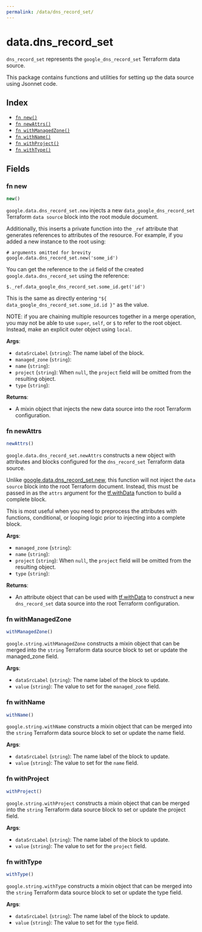```yaml
---
permalink: /data/dns_record_set/
---
```


# data.dns_record_set

`dns_record_set` represents the `google_dns_record_set` Terraform data source.



This package contains functions and utilities for setting up the data source using Jsonnet code.


## Index

* [`fn new()`](#fn-new)
* [`fn newAttrs()`](#fn-newattrs)
* [`fn withManagedZone()`](#fn-withmanagedzone)
* [`fn withName()`](#fn-withname)
* [`fn withProject()`](#fn-withproject)
* [`fn withType()`](#fn-withtype)

## Fields

### fn new

```ts
new()
```


`google.data.dns_record_set.new` injects a new `data_google_dns_record_set` Terraform `data source`
block into the root module document.

Additionally, this inserts a private function into the `_ref` attribute that generates references to attributes of the
resource. For example, if you added a new instance to the root using:

    # arguments omitted for brevity
    google.data.dns_record_set.new('some_id')

You can get the reference to the `id` field of the created `google.data.dns_record_set` using the reference:

    $._ref.data_google_dns_record_set.some_id.get('id')

This is the same as directly entering `"${ data_google_dns_record_set.some_id.id }"` as the value.

NOTE: if you are chaining multiple resources together in a merge operation, you may not be able to use `super`, `self`,
or `$` to refer to the root object. Instead, make an explicit outer object using `local`.

**Args**:
  - `dataSrcLabel` (`string`): The name label of the block.
  - `managed_zone` (`string`): 
  - `name` (`string`): 
  - `project` (`string`):  When `null`, the `project` field will be omitted from the resulting object.
  - `type` (`string`): 

**Returns**:
- A mixin object that injects the new data source into the root Terraform configuration.


### fn newAttrs

```ts
newAttrs()
```


`google.data.dns_record_set.newAttrs` constructs a new object with attributes and blocks configured for the `dns_record_set`
Terraform data source.

Unlike [google.data.dns_record_set.new](#fn-dnsrecordsetnew), this function will not inject the `data source`
block into the root Terraform document. Instead, this must be passed in as the `attrs` argument for the
[tf.withData](https://github.com/tf-libsonnet/core/tree/main/docs#fn-withdata) function to build a complete block.

This is most useful when you need to preprocess the attributes with functions, conditional, or looping logic prior to
injecting into a complete block.

**Args**:
  - `managed_zone` (`string`): 
  - `name` (`string`): 
  - `project` (`string`):  When `null`, the `project` field will be omitted from the resulting object.
  - `type` (`string`): 

**Returns**:
  - An attribute object that can be used with [tf.withData](https://github.com/tf-libsonnet/core/tree/main/docs#fn-withdata) to construct a new `dns_record_set` data source into the root Terraform configuration.


### fn withManagedZone

```ts
withManagedZone()
```

`google.string.withManagedZone` constructs a mixin object that can be merged into the `string`
Terraform data source block to set or update the managed_zone field.



**Args**:
  - `dataSrcLabel` (`string`): The name label of the block to update.
  - `value` (`string`): The value to set for the `managed_zone` field.


### fn withName

```ts
withName()
```

`google.string.withName` constructs a mixin object that can be merged into the `string`
Terraform data source block to set or update the name field.



**Args**:
  - `dataSrcLabel` (`string`): The name label of the block to update.
  - `value` (`string`): The value to set for the `name` field.


### fn withProject

```ts
withProject()
```

`google.string.withProject` constructs a mixin object that can be merged into the `string`
Terraform data source block to set or update the project field.



**Args**:
  - `dataSrcLabel` (`string`): The name label of the block to update.
  - `value` (`string`): The value to set for the `project` field.


### fn withType

```ts
withType()
```

`google.string.withType` constructs a mixin object that can be merged into the `string`
Terraform data source block to set or update the type field.



**Args**:
  - `dataSrcLabel` (`string`): The name label of the block to update.
  - `value` (`string`): The value to set for the `type` field.
